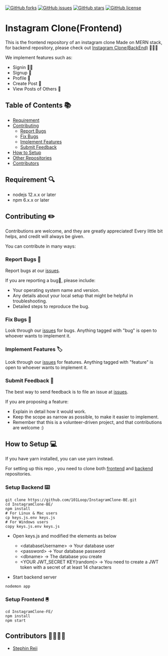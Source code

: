 [![GitHub forks](https://img.shields.io/github/forks/101Loop/InstagramClone-FE)](https://github.com/101Loop/InstagramClone-FE/network)
[![GitHub issues](https://img.shields.io/github/issues/101Loop/InstagramClone-FE)](https://github.com/101Loop/InstagramClone-FE/issues)
[![GitHub stars](https://img.shields.io/github/stars/101Loop/InstagramClone-FE)](https://github.com/101Loop/InstagramClone-FE/stargazers)
[![GitHub license](https://img.shields.io/github/license/101Loop/InstagramClone-FE)](https://github.com/101Loop/InstagramClone-FE/blob/master/LICENSE)

# Instagram Clone(Frontend)

This is the frontend repository of an instagram clone Made on MERN stack, for backend repository, please check out [Instagram Clone(BackEnd)](https://github.com/101Loop/InstagramClone-BE) 🎉🎉🎉

We implement features such as:

* Signin 🙋‍♂️
* Signup 📝
* Profile 📜
* Create Post 📰
* View Posts of Others 👀

## Table of Contents 📚

* [Requirement](#Requirement)
* [Contributing](#Contributing)
  * [Report Bugs](#Report-Bugs)
  * [Fix Bugs](#Fix-Bugs)
  * [Implement Features](#Implement-Features)
  * [Submit Feedback](#Submit-Feedback)
* [How to Setup](#How-to-Setup)
* [Other Repositories](#Other-Repositories)
* [Contributors](#Contributors)

## Requirement 🔍

* nodejs 12.x.x or later
* npm 6.x.x or later

## Contributing ✏️

Contributions are welcome, and they are greatly appreciated! Every little bit helps, and credit will always be given.

You can contribute in many ways:

### Report Bugs 🐞

Report bugs at our [issues](https://github.com/101Loop/InstagramClone-FE/issues).

If you are reporting a bug🐝, please include:

* Your operating system name and version.
* Any details about your local setup that might be helpful in troubleshooting.
* Detailed steps to reproduce the bug.

### Fix Bugs 🐛

Look through our [issues](https://github.com/101Loop/InstagramClone-FE/issues) for bugs. Anything tagged with "bug" is open to whoever wants to implement it.

### Implement Features 🏷️

Look through our [issues](https://github.com/101Loop/InstagramClone-FE/issues) for features. Anything tagged with "feature" is open to whoever wants to implement it.

### Submit Feedback 📑

The best way to send feedback is to file an issue at [issues](https://github.com/rolando/scrapy-redis/issues).

If you are proposing a feature:

* Explain in detail how it would work.
* Keep the scope as narrow as possible, to make it easier to implement.
* Remember that this is a volunteer-driven project, and that contributions are welcome :)

## How to Setup 💻

If you have yarn installed, you can use yarn instead.

For setting up this repo , you need to clone both [frontend](https://github.com/101Loop/InstagramClone-FE) and [backend](https://github.com/101Loop/InstagramClone-BE) repositories.

### Setup Backend ⌨️

```shell=bash
git clone https://github.com/101Loop/InstagramClone-BE.git
cd InstagramClone-BE/
npm install
# For Linux & Mac users
cp keys.js.env keys.js
# For Windows users
copy keys.js.env keys.js
```

* Open keys.js and modified the elements as below

  * \<databaseUsername\> -> Your database user
  * \<password\> -> Your database password
  * \<dbname\> -> The database you create
  * \<YOUR JWT_SECRET KEY(random)\> -> You need to create a JWT token with a secret of at least 14 characters

* Start backend server

```shell=bash
nodemon app
```

### Setup Frontend 🖲️

```shell=bash
cd InstagramClone-FE/
npm install
npm start
```

## Contributors 👨‍👩‍👦‍👦

* [Stephin Reji](https://github.com/stephin007)
